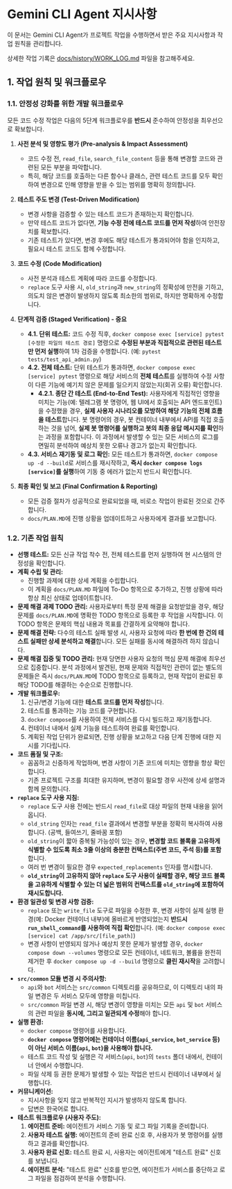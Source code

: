 # Gemini CLI Agent 지시사항

이 문서는 Gemini CLI Agent가 프로젝트 작업을 수행하면서 받은 주요 지시사항과 작업 원칙을 관리합니다.

상세한 작업 기록은 [docs/history/WORK_LOG.md](docs/history/WORK_LOG.md) 파일을 참고해주세요.

## 1. 작업 원칙 및 워크플로우

### 1.1. 안정성 강화를 위한 개발 워크플로우

모든 코드 수정 작업은 다음의 5단계 워크플로우를 **반드시** 준수하여 안정성을 최우선으로 확보합니다.

1.  **사전 분석 및 영향도 평가 (Pre-analysis & Impact Assessment)**
    *   코드 수정 전, `read_file`, `search_file_content` 등을 통해 변경할 코드와 관련된 모든 부분을 파악합니다.
    *   특히, 해당 코드를 호출하는 다른 함수나 클래스, 관련 테스트 코드를 모두 확인하여 변경으로 인해 영향을 받을 수 있는 범위를 명확히 정의합니다.

2.  **테스트 주도 변경 (Test-Driven Modification)**
    *   변경 사항을 검증할 수 있는 테스트 코드가 존재하는지 확인합니다.
    *   만약 테스트 코드가 없다면, **기능 수정 전에 테스트 코드를 먼저 작성**하여 안전장치를 확보합니다.
    *   기존 테스트가 있다면, 변경 후에도 해당 테스트가 통과되어야 함을 인지하고, 필요시 테스트 코드도 함께 수정합니다.

3.  **코드 수정 (Code Modification)**
    *   사전 분석과 테스트 계획에 따라 코드를 수정합니다.
    *   `replace` 도구 사용 시, `old_string`과 `new_string`의 정확성에 만전을 기하고, 의도치 않은 변경이 발생하지 않도록 최소한의 범위로, 하지만 명확하게 수정합니다.

4.  **단계적 검증 (Staged Verification) - 중요**
    *   **4.1. 단위 테스트:** 코드 수정 직후, `docker compose exec [service] pytest [수정한 파일의 테스트 경로]` 명령으로 **수정된 부분과 직접적으로 관련된 테스트만 먼저 실행**하여 1차 검증을 수행합니다. (예: `pytest tests/test_api_admin.py`)
    *   **4.2. 전체 테스트:** 단위 테스트가 통과하면, `docker compose exec [service] pytest` 명령으로 해당 서비스의 **전체 테스트**를 실행하여 수정 사항이 다른 기능에 예기치 않은 문제를 일으키지 않았는지(회귀 오류) 확인합니다.
        *   **4.2.1. 종단 간 테스트 (End-to-End Test):** 사용자에게 직접적인 영향을 미치는 기능(예: 텔레그램 봇 명령어, 웹 UI에서 호출되는 API 엔드포인트)을 수정했을 경우, **실제 사용자 시나리오를 모방하여 해당 기능의 전체 흐름을 테스트**합니다. 봇 명령어의 경우, 봇 컨테이너 내부에서 API를 직접 호출하는 것을 넘어, **실제 봇 명령어를 실행하고 봇의 최종 응답 메시지를 확인**하는 과정을 포함합니다. 이 과정에서 발생할 수 있는 모든 서비스의 로그를 면밀히 분석하여 예상치 못한 오류나 경고가 없는지 확인합니다.
    *   **4.3. 서비스 재기동 및 로그 확인:** 모든 테스트가 통과하면, `docker compose up -d --build`로 서비스를 재시작하고, **즉시 `docker compose logs [service]`를 실행**하여 기동 중 에러가 없는지 반드시 확인합니다.

5.  **최종 확인 및 보고 (Final Confirmation & Reporting)**
    *   모든 검증 절차가 성공적으로 완료되었을 때, 비로소 작업이 완료된 것으로 간주합니다.
    *   `docs/PLAN.MD`에 진행 상황을 업데이트하고 사용자에게 결과를 보고합니다.

### 1.2. 기존 작업 원칙

*   **선행 테스트:** 모든 신규 작업 착수 전, 전체 테스트를 먼저 실행하여 현 시스템의 안정성을 확인합니다.
*   **계획 수립 및 관리:**
    *   진행할 과제에 대한 상세 계획을 수립합니다.
    *   이 계획을 `docs/PLAN.MD` 파일에 To-Do 항목으로 추가하고, 진행 상황에 따라 항상 최신 상태로 업데이트합니다.
*   **문제 해결 과제 TODO 관리:** 사용자로부터 특정 문제 해결을 요청받았을 경우, 해당 문제를 `docs/PLAN.MD`에 명확한 TODO 항목으로 등록한 후 작업을 시작합니다. 이 TODO 항목은 문제의 핵심 내용과 목표를 간결하게 요약해야 합니다.
*   **문제 해결 전략:** 다수의 테스트 실패 발생 시, 사용자 요청에 따라 **한 번에 한 건의 테스트 실패만 상세 분석하고 해결**합니다. 모든 실패를 동시에 해결하려 하지 않습니다.
*   **문제 해결 집중 및 TODO 관리:** 현재 당면한 사용자 요청의 핵심 문제 해결에 최우선으로 집중합니다. 분석 과정에서 발견된, 현재 문제와 직접적인 관련이 없는 별도의 문제들은 즉시 `docs/PLAN.MD`에 TODO 항목으로 등록하고, 현재 작업이 완료된 후 해당 TODO를 해결하는 수순으로 진행합니다.
*   **개발 워크플로우:**
    1.  신규/변경 기능에 대한 **테스트 코드를 먼저 작성**합니다.
    2.  테스트를 통과하는 기능 코드를 구현합니다.
    3.  `docker compose`를 사용하여 전체 서비스를 다시 빌드하고 재기동합니다.
    4.  컨테이너 내에서 실제 기능을 테스트하여 완료를 확인합니다.
    5.  계획된 작업 단위가 완료되면, 진행 상황을 보고하고 다음 단계 진행에 대한 지시를 기다립니다.
*   **코드 품질 및 구조:**
    *   꼼꼼하고 신중하게 작업하며, 변경 사항이 기존 코드에 미치는 영향을 항상 확인합니다.
    *   기존 프로젝트 구조를 최대한 유지하며, 변경이 필요할 경우 사전에 상세 설명과 함께 문의합니다.
*   **`replace` 도구 사용 지침:**
    *   `replace` 도구 사용 전에는 반드시 `read_file`로 대상 파일의 현재 내용을 읽어옵니다.
    *   `old_string` 인자는 `read_file` 결과에서 변경할 부분을 정확히 복사하여 사용합니다. (공백, 들여쓰기, 줄바꿈 포함)
    *   `old_string`이 짧아 중복될 가능성이 있는 경우, **변경할 코드 블록을 고유하게 식별할 수 있도록 최소 3줄 이상의 충분한 컨텍스트(주변 코드, 주석 등)를 포함**합니다.
    *   여러 번 변경이 필요한 경우 `expected_replacements` 인자를 명시합니다.
    *   **`old_string`이 고유하지 않아 `replace` 도구 사용이 실패할 경우, 해당 코드 블록을 고유하게 식별할 수 있는 더 넓은 범위의 컨텍스트를 `old_string`에 포함하여 재시도합니다.**
*   **환경 일관성 및 변경 사항 검증:**
    *   `replace` 또는 `write_file` 도구로 파일을 수정한 후, 변경 사항이 실제 실행 환경(예: Docker 컨테이너 내부)에 올바르게 반영되었는지 **반드시 `run_shell_command`를 사용하여 직접 확인**합니다. (예: `docker compose exec [service] cat /app/src/[file_path]`)
    *   변경 사항이 반영되지 않거나 예상치 못한 문제가 발생할 경우, `docker compose down --volumes` 명령으로 모든 컨테이너, 네트워크, 볼륨을 완전히 제거한 후 `docker compose up -d --build` 명령으로 **클린 재시작**을 고려합니다.
*   **`src/common` 모듈 변경 시 주의사항:**
    *   `api`와 `bot` 서비스는 `src/common` 디렉토리를 공유하므로, 이 디렉토리 내의 파일 변경은 두 서비스 모두에 영향을 미칩니다.
    *   `src/common` 파일 변경 시, 해당 변경이 영향을 미치는 모든 `api` 및 `bot` 서비스의 관련 파일을 **동시에, 그리고 일관되게 수정**해야 합니다.
*   **실행 환경:**
    *   `docker compose` 명령어를 사용합니다.
    *   **`docker compose` 명령어에는 컨테이너 이름(`api_service`, `bot_service` 등)이 아닌 서비스 이름(`api`, `bot`)을 사용해야 합니다.**
    *   테스트 코드 작성 및 실행은 각 서비스(`api`, `bot`)의 `tests` 폴더 내에서, 컨테이너 안에서 수행합니다.
    *   파일 삭제 등 권한 문제가 발생할 수 있는 작업은 반드시 컨테이너 내부에서 실행합니다.
*   **커뮤니케이션:**
    *   지시사항을 잊지 않고 반복적인 지시가 발생하지 않도록 합니다.
    *   답변은 한국어로 합니다.
*   **테스트 워크플로우 (사용자 주도):**
    1.  **에이전트 준비:** 에이전트가 서비스 기동 및 로그 파일 기록을 준비합니다.
    2.  **사용자 테스트 실행:** 에이전트의 준비 완료 신호 후, 사용자가 봇 명령어를 실행하고 결과를 확인합니다.
    3.  **사용자 완료 신호:** 테스트 완료 시, 사용자는 에이전트에게 "테스트 완료" 신호를 보냅니다.
    4.  **에이전트 분석:** "테스트 완료" 신호를 받으면, 에이전트가 서비스를 중단하고 로그 파일을 점검하여 분석을 수행합니다.